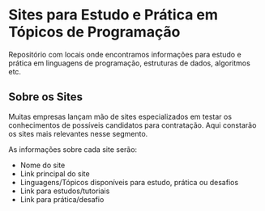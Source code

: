 # Sites para Estudo e Prática em Tópicos de Programação
Repositório com locais onde encontramos informações para estudo e prática em linguagens de programação, estruturas de dados, algoritmos etc.

## Sobre os Sites
Muitas empresas lançam mão de sites especializados em testar os conhecimentos de possíveis candidatos para contratação. Aqui constarão os sites mais relevantes nesse segmento.

As informações sobre cada site serão:
- Nome do site
- Link principal do site
- Linguagens/Tópicos disponíveis para estudo, prática ou desafios
- Link para estudos/tutoriais
- Link para prática/desafio

